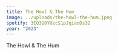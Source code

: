 ```yaml
---
title: The Howl & The Hum
image: ../uploads/the-howl-the-hum.jpeg
spotify: 3EQ310YOzcS1pJqiaoDs32
year: "2023"
---
```

The Howl & The Hum